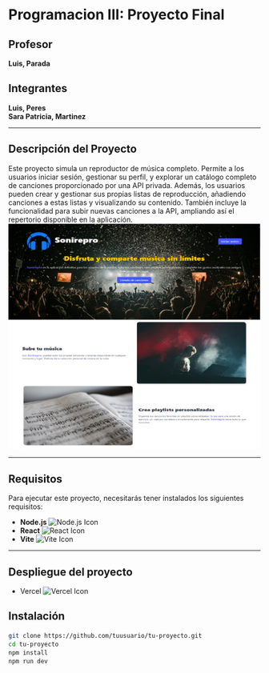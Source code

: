 # Programacion III: Proyecto Final 
## Profesor
**Luis, Parada**
## Integrantes
**Luis, Peres**  
**Sara Patricia, Martinez**

---

## Descripción del Proyecto
Este proyecto simula un reproductor de música completo. Permite a los usuarios iniciar sesión, gestionar su perfil, y explorar un catálogo completo de canciones proporcionado por una API privada. Además, los usuarios pueden crear y gestionar sus propias listas de reproducción, añadiendo canciones a estas listas y visualizando su contenido. También incluye la funcionalidad para subir nuevas canciones a la API, ampliando así el repertorio disponible en la aplicación.
<img src="./extra/1.png">

---



## Requisitos

Para ejecutar este proyecto, necesitarás tener instalados los siguientes requisitos:

- **Node.js** ![Node.js Icon](https://img.shields.io/badge/Node.js-339933?style=for-the-badge&logo=nodedotjs&logoColor=white)
- **React** ![React Icon](https://img.shields.io/badge/React-61DAFB?style=for-the-badge&logo=react&logoColor=white)
- **Vite** ![Vite Icon](https://img.shields.io/badge/Vite-646CFF?style=for-the-badge&logo=vite&logoColor=white)

---
## Despliegue del proyecto
- Vercel <img src="https://assets.vercel.com/image/upload/v1625705794/front/favicon/vercel/57x57.png" alt="Vercel Icon" width="15" height="15">


## Instalación

```bash
git clone https://github.com/tuusuario/tu-proyecto.git
cd tu-proyecto
npm install
npm run dev
